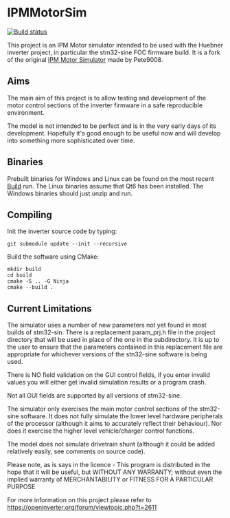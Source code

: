 # IPMMotorSim

[![Build status](../../actions/workflows/Build.yml/badge.svg)](../../actions/workflows/Build.yml)

This project is an IPM Motor simulator intended to be used with the Huebner inverter project, in particular the stm32-sine FOC firmware build. It is a fork of the original [IPM Motor Simulator](http://github.com/Pete9008/IPMMotorSim) made by Pete9008.

## Aims

The main aim of this project is to allow testing and development of the motor control sections of the inverter firmware in a safe reproducible environment.

The model is not intended to be perfect and is in the very early days of its development.  Hopefully it's good enough to be useful now and will develop into something more sophisticated over time.

## Binaries

Prebuilt binaries for Windows and Linux can be found on the most recent [Build](../../actions/workflows/Build.yml) run. The Linux binaries assume that Qt6 has been installed. The Windows binaries should just unzip and run.

## Compiling

Init the inverter source code by typing:

`git submodule update --init --recursive`

Build the software using CMake:

```text
mkdir build
cd build
cmake -S .. -G Ninja
cmake --build .
```

## Current Limitations

The simulator uses a number of new parameters not yet found in most builds of stm32-sin.  There is a replacement param_prj.h file in the project directory that will be used in place of the one in the subdirectory.  It is up to the user to ensure that the parameters contained in this replacement file are appropriate for whichever versions of the stn32-sine software is being used.

There is NO field validation on the GUI control fields, if you enter invalid values you will either get invalid simulation results or a program crash.

Not all GUI fields are supported by all versions of stm32-sine.

The simulator only exercises the main motor control sections of the stm32-sine software.  It does not fully simulate the lower level hardware peripherals of the processor (although it aims to accurately reflect their behaviour).  Nor does it exercise the higher level vehicle/charger control functions.

The model does not simulate drivetrain shunt (although it could be added relatively easily, see comments on source code).

Please note, as is says in the licence - This program is distributed in the hope that it will be useful, but WITHOUT ANY WARRANTY; without even the implied warranty of MERCHANTABILITY or FITNESS FOR A PARTICULAR PURPOSE

For more information on this project please refer to <https://openinverter.org/forum/viewtopic.php?t=2611>
